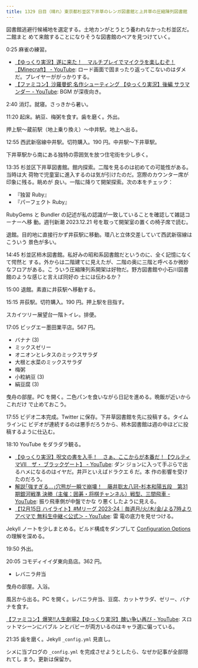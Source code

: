 ```yaml
---
title: 1329 日目（晴れ）東京都杉並区下井草のレンガ図書館と上井草の圧縮陳列図書館
---
```


図書館逃避行候補地を選定する。土地カンがとうとう養われなかった杉並区だ。二館まと
めて来館することになりそうな図書館のペアを見つけていく。

0:25 麻雀の練習。

* [【ゆっくり実況】遂に来た！　マルチプレイでマイクラを楽しむぞ！【Minecraft】 - YouTube](https://www.youtube.com/watch?v=X6Plh5aKkDw):
  ロード画面で固まったり返ってこないのはダメだ。プレイヤーががっかりする。
* [【ファミコン】沙羅曼蛇 名作シューティング 【ゆっくり実況】後編 サラマンダー - YouTube](https://www.youtube.com/watch?v=nZxWhKUW8yY):
  BGM が深夜向き。

2:40 消灯。就寝。さっきから暑い。

11:20 起床。納豆、梅粥を食す。歯を磨く。外出。

押上駅～蔵前駅（地上乗り換え）～中井駅。地上へ出る。

12:55 西武新宿線中井駅。切符購入。190 円。中井駅～下井草駅。

下井草駅から南にある独特の雰囲気を放つ住宅街を少し歩く。
<blockquote class="twitter-tweet"
  data-conversation="none"
  data-media-max-width="480" data-theme="dark" data-align="center">
<a href="https://twitter.com/showa_yojyo/status/1735949948133507406"></a>
</blockquote>

13:35 杉並区下井草図書館。館内探索。二階を見るのは初めての可能性がある。当時は大
荷物で児童室に進入するのは気が引けたのだ。窓際のカウンター席が印象に残る。眺めが
良い。一階に降りて開架探索。次の本をチェック：

* 『独習 Ruby』
* 『パーフェクト Ruby』

RubyGems と Bundler の記述が私の認識が一致していることを確認して雑誌コーナーへ移
動。週刊新潮 2023.12.21 号を取って開架室の置くの椅子席で読む。

退館。目的地に直接行かず井荻駅に移動。環八と立体交差していて西武新宿線はこういう
景色が多い。
<blockquote class="twitter-tweet"
  data-conversation="none"
  data-media-max-width="480" data-theme="dark" data-align="center">
<a href="https://twitter.com/showa_yojyo/status/1737314648989594003"></a>
</blockquote>

14:45 杉並区柿木図書館。私好みの昭和系図書館だというのに、全く記憶になくて愕然と
する。外からは二階建てに見えたが、二階の奥に三階と呼べるか微妙なフロアがある。こ
ういう圧縮陳列系開架は好物だ。野方図書館や小石川図書館のような感じと言えば同好の
士には伝わるか？

15:00 退館。素直に井荻駅へ移動する。

15:15 井荻駅。切符購入。190 円。押上駅を目指す。

スカイツリー展望台一階トイレ。排便。

17:05 ビッグエー墨田業平店。567 円。

* バナナ (3)
* ミックスゼリー
* オニオンとレタスのミックスサラダ
* 大根と水菜のミックスサラダ
* 梅粥
* 小粒納豆 (3)
* 絹豆腐 (3)

曳舟の部屋。PC を開く。二色パンを食いながら日記を進める。晩飯が近いからこれだけ
で止めておこう。

17:55 ビデオ二本完成。Twitter に保存。下井草図書館を先に投稿する。タイムラインに
ビデオが連続するのは悪手だろうから、柿木図書館は週の中ほどに投稿するように仕込む。

18:10 YouTube をダラダラ観る。

* [【ゆっくり実況】呪文の書を入手！　さぁ、ここからが本番だ！【ウルティマⅦ　ザ・
  ブラックゲート】 - YouTube](https://www.youtube.com/watch?v=vtC2eN3-ohc): ダン
  ジョンに入って手ぶらで出るハメになるのはイヤだ。井戸といえばドラクエ 6 だ。本
  作の影響を受けたのだろう。
* [解説｢強すぎる…｣穴熊が一瞬で崩壊！　藤井聡太八冠ｰ杉本和陽五段　第31期銀河戦準
  決勝（主催：囲碁・将棋チャンネル）戦型、三間飛車 -
  YouTube](https://www.youtube.com/watch?v=ljGD635zHy8): 振り飛車側が中盤でかな
  り悪くしたように見える。
* [【12月15日 ハイライト】#Mリーグ 2023-24｜毎週月/火/木/金/よる7時よりアベマで
  無料生中継＜公式＞ - YouTube](https://www.youtube.com/watch?v=Y0d0ysBAR6A): 雷
  電の底力を見せつける。

Jekyll ノートを少しまとめる。ビルド構成をダンプして [Configuration Options](
https://jekyllrb.com/docs/configuration/options/) の理解を深める。

19:50 外出。

20:05 コモディイイダ東向島店。362 円。

* レバニラ弁当

曳舟の部屋。入浴。

風呂から出る。PC を開く。レバニラ弁当、豆腐、カットサラダ、ゼリー、バナナを食す。

[【ファミコン】爆笑!!人生劇場2【ゆっくり実況】醜い争い再び -
YouTube](https://www.youtube.com/watch?v=R1PH4u3yVZs): スロットマシーンにバブル
ンとバビーが両方いるのはキャラ選に偏っている。

21:35 歯を磨く。Jekyll `_config.yml` 見直し。

シメに当ブログの `_config.yml` を完成させようとしたら、なぜか記事が全部隠れてし
まう。更新は保留か。
